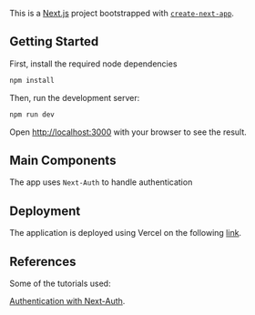 This is a [Next.js](https://nextjs.org/) project bootstrapped with [`create-next-app`](https://github.com/vercel/next.js/tree/canary/packages/create-next-app).

## Getting Started

First, install the required node dependencies

```bash
npm install
```

Then, run the development server:

```bash
npm run dev
```

Open [http://localhost:3000](http://localhost:3000) with your browser to see the result.

## Main Components

The app uses `Next-Auth` to handle authentication

## Deployment

The application is deployed using Vercel on the following [link](https://vercel.com).

## References

Some of the tutorials used:

[Authentication with Next-Auth](https://javascript.plainenglish.io/authentication-patterns-with-nextauth-and-mongodb-in-next-js-13-2c1fa98d6b5e).
